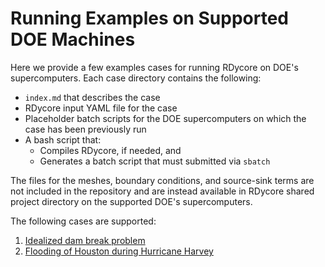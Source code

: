 # Running Examples on Supported DOE Machines

Here we provide a few examples cases for running RDycore on DOE's supercomputers.
Each case directory contains the following:

* `index.md` that describes the case
* RDycore input YAML file for the case
* Placeholder batch scripts for the DOE supercomputers on which the case has been previously run
* A bash script that:
    * Compiles RDycore, if needed, and
    * Generates a batch script that must submitted via `sbatch`

The files for the meshes, boundary conditions, and source-sink terms are not included
in the repository and are instead available in RDycore shared project directory on the
supported DOE's supercomputers.

The following cases are supported:

1. [Idealized dam break problem](dam-break/index.md)
2. [Flooding of Houston during Hurricane Harvey](harvey-flooding/harvey-flooding.md)

